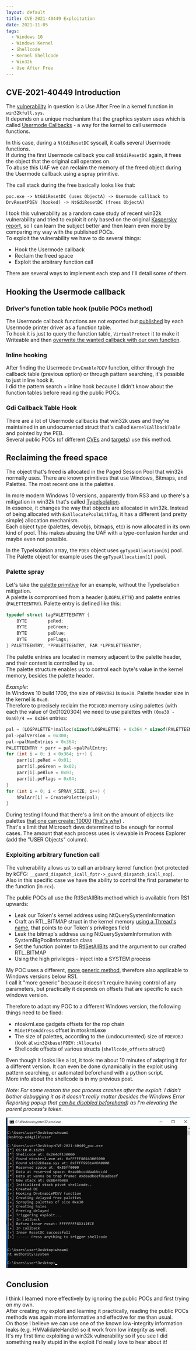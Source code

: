 ```yaml
---
layout: default
title: CVE-2021-40449 Exploitation
date: 2021-11-05
tags:
  - Windows 10
  - Windows Kernel
  - Shellcode
  - Kernel Shellcode
  - Win32k
  - Use After Free
---
```



## CVE-2021-40449 Introduction
The [vulnerability](https://msrc.microsoft.com/update-guide/vulnerability/CVE-2021-40449) in question is a Use After Free in a kernel function in `win32kfull.sys`.  
It depends on a unique mechanism that the graphics system uses which is called [Usermode Callbacks](https://cs.uno.edu/~dbilar/BH-US-2011/materials/Mandt/BH_US_11_Mandt_win32k_WP.pdf) - a way for the kernel to call usermode functions.

In this case, during a `NtGdiResetDC` syscall, it calls several Usermode functions.  
If during the first Usermode callback you call `NtGdiResetDC` again, it frees the object that the   original call operates on.  
To abuse this UAF we can reclaim the memory of the freed object during the Usermode callback using a spray primitive.

The call stack during the free basically looks like that:
```
poc.exe -> NtGdiResetDC (uses ObjectA) -> Usermode callback to DrvResetPDEV (hooked) -> NtGdiResetDC (frees ObjectA)
```
I took this vulnerability as a random case study of recent win32k vulnerability and tried to exploit it only based on the original [Kaspersky report](https://securelist.com/mysterysnail-attacks-with-windows-zero-day/104509/), so I can learn the subject better and then learn even more by comparing my way with the published POCs.  
To exploit the vulnerability we have to do several things: 

* Hook the Usermode callback
* Reclaim the freed space
* Exploit the arbitrary function call  

There are several ways to implement each step and I'll detail some of them.  

## Hooking the Usermode callback
### Driver's function table hook (public POCs method)
The Usermode callback functions are not exported but [published](https://docs.microsoft.com/en-us/windows/win32/api/winddi/nf-winddi-drvenabledriver) by each Usermode printer driver as a function table.  
To hook it is just to query the function table, `VirtualProtect` it to make it Writeable and then [overwrite the wanted callback with our own function](https://github.com/ly4k/CallbackHell/blob/cbeac75baccd66242fa9e3efa5d9d86892f02159/CallbackHell/CallbackHell.cpp#L296).
  
### Inline hooking
After finding the Usermode `DrvEnablePDEV` function, either through the callback table (previous option) or through pattern searching, it's possible to just inline hook it.  
I did the pattern search + inline hook because I didn't know about the function tables before reading the public POCs.

### Gdi Callback Table Hook
There are a lot of Usermode callbacks that win32k uses and they're maintained in an undocumented struct that's called `KernelCallbackTable` and pointed by the PEB.  
Several public POCs (of different [CVEs](https://research.checkpoint.com/2021/the-story-of-jian/#:~:text=After%20the%20version-dependent%20index%20of%20the%20callback%20is%20fetched%2C%20the%20callback%20itself%20is%20replaced%20with%20the%20attacker%E2%80%99s%20fake%20ClientPrinterThunk%20callback.) and [targets](https://modexp.wordpress.com/2019/05/25/windows-injection-finspy/)) use this method.
  
## Reclaiming the freed space
The object that's freed is allocated in the Paged Session Pool that win32k normally uses.
There are known primitives that use Windows, Bitmaps, and Palettes. The most recent one is the palettes.  

In more modern Windows 10 versions, apparently from RS3 and up there's a mitigation in win32k that's called [TypeIsolation](https://blog.quarkslab.com/reverse-engineering-the-win32k-type-isolation-mitigation.html).  
In essence, it changes the way that objects are allocated in win32k. Instead of being allocated with `ExAllocatePoolWithTag`, it has a different (and pretty simple) allocation mechanism.  
Each object type (palettes, devobjs, bitmaps, etc) is now allocated in its own kind of pool. This makes abusing the UAF with a type-confusion harder and maybe even not possible.  

In the TypeIsolation array, the `PDEV` object uses `gpTypeAllocation[6]` pool. The Palette object for example uses the `gpTypeAllocation[1]` pool.

### Palette spray
Let's take the [palette primitive](https://census-labs.com/media/windows_10_rs2_rs3_exploitation_primitives.pdf) for an example, without the TypeIsolation mitigation.  
A palette is compromised from a header (`LOGPALETTE`) and palette entries (`PALETTEENTRY`).
Palette entry is defined like this:

```c++
typedef struct tagPALETTEENTRY {
    BYTE        peRed;
    BYTE        peGreen;
    BYTE        peBlue;
    BYTE        peFlags;
} PALETTEENTRY, *PPALETTEENTRY, FAR *LPPALETTEENTRY;
```
The palette entries are located in memory adjacent to the palette header, and their content is controlled by us.  
The palette structure enables us to control each byte's value in the kernel memory, besides the palette header.

*Example*:  
In Windows 10 build 1709, the size of `PDEVOBJ` is `0xe30`. Palette header size in the kernel is `0xa0`.  
Therefore to precisely reclaim the `PDEVOBJ` memory using palettes (with each the value of 0x01020304) we need to use palettes with `(0xe30 - 0xa0)/4 == 0x364` entries:
```c++
pal = (LOGPALETTE*)malloc(sizeof(LOGPALETTE) + 0x364 * sizeof(PALETTEENTRY));
pal->palVersion = 0x300;
pal->palNumEntries = 0x364;
PALETTEENTRY * parr = pal->palPalEntry;
for (int i = 0; i < 0x364; i++) {
    parr[i].peRed = 0x01;
    parr[i].peGreen = 0x02;
    parr[i].peBlue = 0x03;
    parr[i].peFlags = 0x04;
}
for (int i = 0; i < SPRAY_SIZE; i++) {
    hPalArr[i] = CreatePalette(pal);
}
```
During testing I found that there's a limit on the amount of objects like palettes [that one can create: 10000](https://docs.microsoft.com/en-us/windows/win32/sysinfo/user-objects?redirectedfrom=MSDN) ([that's why](http://web.archive.org/web/20080205103928/http://blogs.msdn.com/oldnewthing/archive/2007/07/18/3926581.aspx)) .  
That's a limit that Microsoft devs determined to be enough for normal cases. The amount that each process uses is viewable in Process Explorer (add the "USER Objects" column).

### Exploiting arbitrary function call
The vulnerability allows us to call an arbitrary kernel function (not protected by kCFG: `__guard_dispatch_icall_fptr->_guard_dispatch_icall_nop`).  
Also in this specific case we have the ability to control the first parameter to the function (in `rcx`).

The public POCs all use the RtlSetAllBits method which is available from RS1 upwards:
* Leak our Token's kernel address using NtQuerySystemInformation
* Craft an RTL_BITMAP struct in the kernel memory [using a Thread's name](https://blahcat.github.io/2019/03/17/small-dumps-in-the-big-pool/), that points to our Token's privileges field
* Leak the bitmap's address using NtQuerySystemInformation with SystemBigPoolInformation class
* Set the function pointer to [RtlSetAllBits](https://docs.microsoft.com/en-us/windows-hardware/drivers/ddi/wdm/nf-wdm-rtlsetallbits) and the argument to our crafted RTL_BITMAP
* Using the high privileges - inject into a SYSTEM process  

My POC uses a different, [more generic method](https://kristal-g.github.io/2021/05/08/SYSRET_Shellcode.html), therefore also applicable to Windows versions below RS1.  
I call it "more generic" because it doesn't require having control of any parameters, but practically it depends on offsets that are specific to each windows version.    

Therefore to adapt my POC to a different Windows version, the following things need to be fixed:
* ntoskrnl.exe gadgets offsets for the rop chain
* `MiGetPteAddress` offset in ntoskrnl.exe
* The size of palettes, according to the (undocumented) size of `PDEVOBJ` (look at `win32kbase!PDEV::Allocate`)
* Shellcode offsets of various structs (`shellcode_offsets` struct)

Even though it looks like a lot, it took me about 10 minutes of adapting it for a different version. It can even be done dynamically in the exploit using pattern searching, or automated beforehand with a python script.  
More info about the shellcode is in my previous post.

_Note: For some reason the poc process crashes after the exploit. I didn't bother debugging it as it doesn't really matter (besides the Windows Error Reporting popup that [can be disabled beforehand](https://docs.microsoft.com/es-es/powershell/module/windowserrorreporting/disable-windowserrorreporting?view=windowsserver2019-ps&viewFallbackFrom=win10-ps)) as I'm elevating the parent process's token._
  
![](/assets/images/cve_2021_40449/exploit.jpg)
  
## Conclusion
I think I learned more effectively by ignoring the public POCs and first trying on my own.  
After creating my exploit and learning it practically, reading the public POCs methods was again more informative and effective for me than usual.  
On those I believe we can use one of the known low-integrity information leaks (e.g. HMValidateHandle) so it work from low integrity as well.  
It's my first time exploiting a win32k vulnerability so if you see I did something really stupid in the exploit I'd really love to hear about it! 